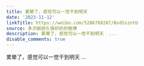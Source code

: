 ```yaml
---
title: 累晕了，感觉可以一觉干到明天
date: '2023-11-12'
linkTitle: https://weibo.com/5286768287/NsdSszntU
source: 多次婉拒久保织织的微博
description: 累晕了，感觉可以一觉干到明天  ...
disable_comments: true
---
```

累晕了，感觉可以一觉干到明天  ...